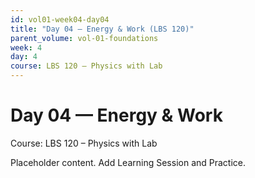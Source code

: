 ```yaml
---
id: vol01-week04-day04
title: "Day 04 — Energy & Work (LBS 120)"
parent_volume: vol-01-foundations
week: 4
day: 4
course: LBS 120 – Physics with Lab
---
```


# Day 04 — Energy & Work
Course: LBS 120 – Physics with Lab

Placeholder content. Add Learning Session and Practice.

